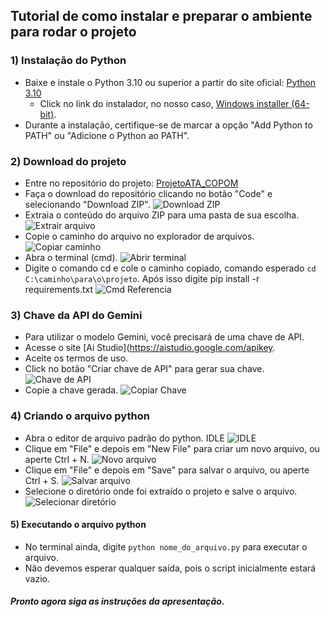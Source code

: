 ## Tutorial de como instalar e preparar o ambiente para rodar o projeto

### 1) Instalação do Python
- Baixe e instale o Python 3.10 ou superior a partir do site oficial: [Python 3.10](https://www.python.org/downloads/release/python-3100/)
    - Click no link do instalador, no nosso caso, [Windows installer (64-bit)](https://www.python.org/ftp/python/3.10.0/python-3.10.0-amd64.exe).
- Durante a instalação, certifique-se de marcar a opção "Add Python to PATH" ou "Adicione o Python ao PATH".

### 2) Download do projeto
- Entre no repositório do projeto: [ProjetoATA_COPOM](https://github.com/Arthur020104/AtaCopomEconomiaApresentacao)
- Faça o download do repositório clicando no botão "Code" e selecionando "Download ZIP". 
![Download ZIP](Imgs/referenciaGit.png)
- Extraia o conteúdo do arquivo ZIP para uma pasta de sua escolha.
  ![Extrair arquivo](Imgs/referenciaExtracao.jpg)
- Copie o caminho do arquivo no explorador de arquivos.
  ![Copiar caminho](Imgs/referenciaCaminho.jpg)
- Abra o terminal (cmd).
  ![Abrir terminal](Imgs/abrirTerminal.jpg)
- Digite o comando cd e cole o caminho copiado, comando esperado `cd C:\caminho\para\o\projeto`. Após isso digite pip install -r requirements.txt
  ![Cmd Referencia](Imgs/cmdReferencia.jpg)

### 3) Chave da API do Gemini
- Para utilizar o modelo Gemini, você precisará de uma chave de API.
- Acesse o site [Ai Studio](https://aistudio.google.com/apikey.
- Aceite os termos de uso.
- Click no botão "Criar chave de API" para gerar sua chave.
  ![Chave de API](Imgs/apiReferencia.png)
- Copie a chave gerada.
  ![Copiar Chave](Imgs/apiReferencia2.png)

### 4) Criando o arquivo python
- Abra o editor de arquivo padrão do python. IDLE
 ![IDLE](Imgs/idlePython.jpg)
- Clique em "File" e depois em "New File" para criar um novo arquivo, ou aperte Ctrl + N.
 ![Novo arquivo](Imgs/novoArquivo.jpg)
- Clique em "File" e depois em "Save" para salvar o arquivo, ou aperte Ctrl + S.
 ![Salvar arquivo](Imgs/salvarArquivo.jpg)
- Selecione o diretório onde foi extraído o projeto e salve o arquivo.
 ![Selecionar diretório](Imgs/referenciaSave.png)

#### 5) Executando o arquivo python
- No terminal ainda, digite `python nome_do_arquivo.py` para executar o arquivo.
- Não devemos esperar qualquer saída, pois o script inicialmente estará vazio.
##### Pronto agora siga as instruções da apresentação.
